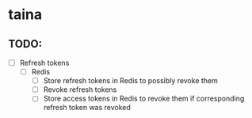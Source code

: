 # taina

## TODO:

- [ ] Refresh tokens
  - [ ] Redis
	  - [ ] Store refresh tokens in Redis to possibly revoke them
	  - [ ] Revoke refresh tokens
	  - [ ] Store access tokens in Redis to revoke them if corresponding refresh token was revoked

